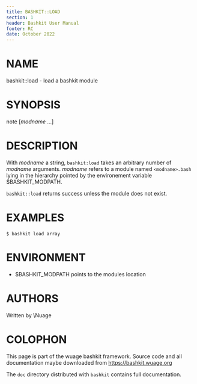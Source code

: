 ```yaml
---
title: BASHKIT::LOAD
section: 1
header: Bashkit User Manual
footer: RC
date: October 2022
---
```


# NAME

bashkit::load - load a bashkit module

# SYNOPSIS

note [*modname* ...]

# DESCRIPTION

With *modname* a string, `bashkit:load` takes an arbitrary number of *modname*
arguments. *modname* refers to a module named `<modname>.bash` lying in the
hierarchy pointed by the environement variable $BASHKIT_MODPATH.

`bashkit::load` returns success unless the module does not exist.

# EXAMPLES

    $ bashkit load array

# ENVIRONMENT

- $BASHKIT_MODPATH points to the modules location

# AUTHORS
Written by \\Nuage

# COLOPHON
This page is part of the wuage bashkit framework. Source code and all
documentation maybe downloaded from <https://bashkit.wuage.org>

The `doc` directory distributed with `bashkit` contains full documentation.
